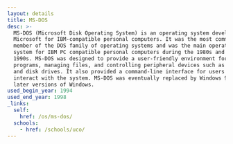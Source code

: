 ```yaml
---
layout: details
title: MS-DOS
desc: >-
  MS-DOS (Microsoft Disk Operating System) is an operating system developed by
  Microsoft for IBM-compatible personal computers. It was the most commonly used
  member of the DOS family of operating systems and was the main operating
  system for IBM PC compatible personal computers during the 1980s and the early
  1990s. MS-DOS was designed to provide a user-friendly environment for running
  programs, managing files, and controlling peripheral devices such as printers
  and disk drives. It also provided a command-line interface for users to
  interact with the system. MS-DOS was eventually replaced by Windows 95 and
  later versions of Windows.
used_begin_year: 1994
used_end_year: 1998
_links:
  self:
    href: /os/ms-dos/
  schools:
    - href: /schools/uco/
---
```

